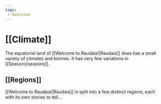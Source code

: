```yaml
---
tags:
 - Overview
---
```



# [[Climate]]

The equatorial land of [[Welcome to Raudaia!|Raudaia]] does has a small variety of climates and biomes.
It has very few variations in [[Seasons|seasons]].

## [[Regions]]

[[Welcome to Raudaia!|Raudaia]] is split into a few distinct regions, each with its own stories to tell...